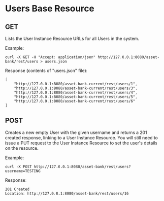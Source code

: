 # Users Base Resource
## GET
Lists the User Instance Resource URLs for all Users in the system.

Example:
```
curl -X GET -H "Accept: application/json" http://127.0.0.1:8080/asset-bank/rest/users > users.json
```

Response (contents of "users.json" file):
```
[
	"http://127.0.0.1:8080/asset-bank-current/rest/users/1",
	"http://127.0.0.1:8080/asset-bank-current/rest/users/3",
	"http://127.0.0.1:8080/asset-bank-current/rest/users/4",
	"http://127.0.0.1:8080/asset-bank-current/rest/users/5",
	"http://127.0.0.1:8080/asset-bank-current/rest/users/6"
]
```

## POST
Creates a new empty User with the given username and returns a 201 created response, linking to a User Instance Resource.  You will still need to issue a PUT request to the User Instance Resource to set the user's details on the resource.

Example:
```
curl -X POST http://127.0.0.1:8080/asset-bank/rest/users?username=TESTING
```

Response:  
```
201 Created
Location: http://127.0.0.1:8080/asset-bank/rest/users/16
```
